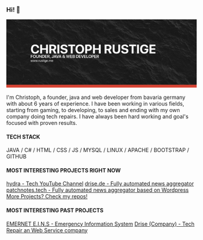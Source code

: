 ### Hi! 👋

<img src="https://raw.githubusercontent.com/miit0o/miit0o/master/banner.png" alt="Banner about Christoph Rustige">

I'm Christoph, a founder, java and web developer from bavaria germany with about 6 years of experience.
I have been working in various fields, starting from gaming, to developing, to sales and ending with my own company doing tech repairs.
I have always been hard working and goal's focused with proven results.

#### TECH STACK

JAVA / C# / HTML / CSS / JS / MYSQL / LINUX / APACHE / BOOTSTRAP / GITHUB

#### MOST INTERESTING PROJECTS RIGHT NOW
<a href="https://youtube.com/c/hydradotyt" target="_blank">hydra - Tech YouTube Channel</a>
<a href="https://drise.de" target="_blank">drise.de - Fully automated news aggregator</a>
<a href="https://patchnotes.tech" target="_blank">patchnotes.tech - Fully automated news aggregator based on Wordpress</a>
<a href="https://github.com/miit0o?tab=repositories" target="_blank">More Projects? Check my repos!</a>

#### MOST INTERESTING PAST PROJECTS
<a href="https://github.com/emernet-eins" target="_blank">EMERNET E.I.N.S - Emergency Information System</a>
<a href="https://github.com/miit0o/drise" target="_blank">Drise (Company) - Tech Repair an Web Service company</a>